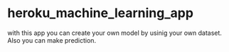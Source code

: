 # heroku_machine_learning_app
with this app you can create your own model by usinig your own dataset. 
Also you can make prediction.
